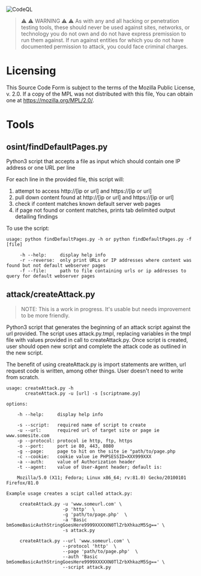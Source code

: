 ![CodeQL](https://github.com/RJColeman/tools/workflows/CodeQL/badge.svg)
> :warning: :warning: WARNING :warning: :warning: As with any and all hacking or penetration testing tools, these should never be used against sites, networks, or technology you do not own and do not have express premission to run them against. If run against entities for which you do not have documented permission to attack, you could face criminal charges. 

# Licensing

This Source Code Form is subject to the terms of the Mozilla Public
License, v. 2.0. If a copy of the MPL was not distributed with this
file, You can obtain one at https://mozilla.org/MPL/2.0/.

# Tools

## osint/findDefaultPages.py 

Python3 script that accepts a file as input which should contain one IP address or one URL per line

For each line in the provided file, this script will:

1. attempt to access http://[ip or url] and https://[ip or url]
2. pull down content found at http://[ip or url] and https://[ip or url]
3. check if content matches known default server web pages
4. if page not found or content matches, prints tab delimited output detailing findings 

To use the script:
```
usage: python findDefaultPages.py -h or python findDefaultPages.py -f [file]

     -h --help:     display help info
     -r --reverse:  only print URLs or IP addresses where content was found but not default webserver pages
     -f --file:     path to file containing urls or ip addresses to query for default webserver pages
```
## attack/createAttack.py

> NOTE: This is a work in progress. It's usable but needs improvement to be more friendly.

Python3 script that generates the beginning of an attack script against the url provided. The script uses attack.py.tmpl, replacing variables in the tmpl file with values provided in call to createAttack.py. Once script is created, user should open new script and complete the attack code as outlined in the new script. 

The benefit of using createAttack.py is import statements are written, url request code is written, among other things. User doesn't need to write from scratch.

```
usage: createAttack.py -h
       createAttack.py -u [url] -s [scriptname.py]

options:

    -h --help:     display help info

    -s --script:   required name of script to create
    -u --url:      required url of target site or page ie www.somesite.com
    -p --protocol: protocol ie http, ftp, https
    -o --port:     port ie 80, 443, 8080
    -g --page:     page to hit on the site ie "path/to/page.php
    -c --cookie:   cookie value ie PHPSESSID=XXX999XXX
    -a --auth:     value of Authorization header
    -t --agent:    value of User-Agent header; default is:

    Mozilla/5.0 (X11; Fedora; Linux x86_64; rv:81.0) Gecko/20100101 Firefox/81.0

Example usage creates a scipt called attack.py:

     createAttack.py -u 'www.someurl.com' \
                     -p 'http'  \
                     -g 'path/to/page.php'  \
                     -a 'Basic bmSomeBasicAuthStringGoesHere9999XXXXXN0TlZrbXhkazM5Sg==' \
                     -s attack.py

     createAttack.py --url 'www.someurl.com' \
                     --protocol 'http'  \
                     --page 'path/to/page.php'  \
                     --auth 'Basic bmSomeBasicAuthStringGoesHere9999XXXXXN0TlZrbXhkazM5Sg==' \
                     --script attack.py


```
